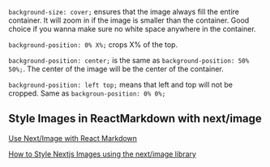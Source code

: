 
`background-size: cover;` ensures that the image always fill the entire container. It will zoom in if the image is smaller than the container. Good choice if you wanna make sure no white space anywhere in the container.

`background-position: 0% X%;` crops X% of the top.

`background-position: center;` is the same as `background-position: 50% 50%;`. The center of the image will be the center of the container.

`background-position: left top;` means that left and top will not be cropped. Same as `backgroun-position: 0% 0%;`

## Style Images in ReactMarkdown with next/image

[Use Next/Image with React Markdown](https://amirardalan.com/blog/use-next-image-with-react-markdown)

[How to Style Nextjs Images using the next/image library](https://www.peterlunch.com/snippets/next-image-styling)